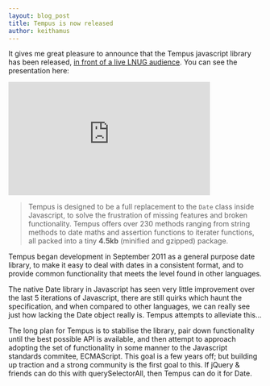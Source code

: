 ```yaml
---
layout: blog_post
title: Tempus is now released
author: keithamus
---
```


It gives me great pleasure to announce that the Tempus javascript library has 
been released, [in front of a live LNUG audience](http://lnug.org). You can 
see the presentation here:

<div class="embed video">
    <iframe src="http://player.vimeo.com/video/37814062?title=0&amp;byline=0&amp;portrait=0" width="400" height="225" frameborder="0">
    </iframe>
</div>

> Tempus is designed to be a full replacement to the `Date` class inside 
> Javascript, to solve the  frustration of missing features and broken 
> functionality. Tempus  offers over 230 methods ranging from string methods to
> date maths  and assertion functions to iterater functions, all packed into a
> tiny __4.5kb__ (minified and gzipped) package.

Tempus began development in September 2011 as a general purpose date library, 
to make it easy to deal with dates in a consistent format, and to provide 
common functionality that meets the level found in other languages.

The native Date library in Javascript has seen very little improvement over the 
last 5 iterations of Javascript, there are still quirks which haunt the 
specification, and when compared to other languages, we can really see just how
lacking the Date object really is. Tempus attempts to alleviate this...

The long plan for Tempus is to stabilise the library, pair down functionality 
until the best possible API is available, and then attempt to approach adopting 
the set of functionality in some manner to the Javascript standards commitee, 
ECMAScript. This goal is a few years off; but building up traction and a strong 
community is the first goal to this. If jQuery & friends can do this with 
querySelectorAll, then Tempus can do it for Date.